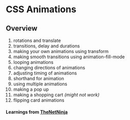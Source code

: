 # CSS Animations

## Overview

1. rotations and translate
2. transitions, delay and durations
3. making your own animations using transform
4. making smooth transitions using animation-fill-mode
5. looping animations
6. changing directions of animations
7. adjusting timing of animations
8. shorthand for animation
9. using multiple animations
10. making a pop up
11. making a shopping cart *(might not work)*
12. flipping card animations

#### Learnings from [TheNetNinja](https://www.youtube.com/c/TheNetNinja)
